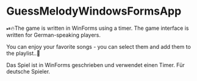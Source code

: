 # GuessMelodyWindowsFormsApp

⏯🔥The game is written in WinForms using a timer. The game interface is written for German-speaking players. 

You can enjoy your favorite songs - you can select them and add them to the playlist..🎼


Das Spiel ist in WinForms geschrieben und verwendet einen Timer. Für deutsche Spieler.


